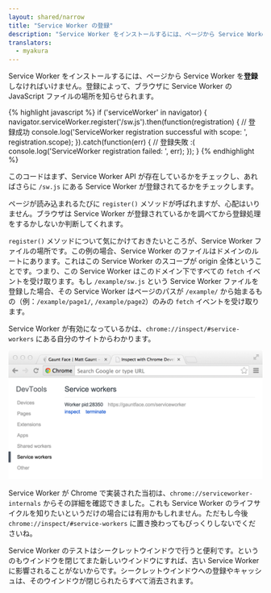 ```yaml
---
layout: shared/narrow
title: "Service Worker の登録"
description: "Service Worker をインストールするには、ページから Service Worker を**登録**しなければいけません。"
translators:
  - myakura
---
```


<p class="intro">Service Worker をインストールするには、ページから Service Worker を<strong>登録</strong>しなければいけません。登録によって、ブラウザに Service Worker の JavaScript ファイルの場所を知らせられます。

{% highlight javascript %}
if ('serviceWorker' in navigator) {
  navigator.serviceWorker.register('/sw.js').then(function(registration) {
    // 登録成功
    console.log('ServiceWorker registration successful with scope: ', registration.scope);
  }).catch(function(err) {
    // 登録失敗 :(
    console.log('ServiceWorker registration failed: ', err);
  });
}
{% endhighlight %}

このコードはまず、Service Worker API が存在しているかをチェックし、あればさらに `/sw.js` にある Service Worker が登録されてるかをチェックします。

ページが読み込まれるたびに `register()` メソッドが呼ばれますが、心配はいりません。ブラウザは Service Worker が登録されているかを調べてから登録処理をするかしないか判断してくれます。

`register()` メソッドについて気にかけておきたいところが、Service Worker ファイルの場所です。この例の場合、Service Worker のファイルはドメインのルートにあります。これはこの Service Worker のスコープが origin 全体ということです。つまり、この Service Worker はこのドメイン下ですべての `fetch` イベントを受け取ります。もし `/example/sw.js` という Service Worker ファイルを登録した場合、その Service Worker はページのパスが `/example/` から始まるもの（例：`/example/page1/`, `/example/page2`）のみの `fetch` イベントを受け取ります。

Service Worker が有効になっているかは、`chrome://inspect/#service-workers` にある自分のサイトからわかります。

![Service Worker の調査](images/sw-chrome-inspect.png)

Service Worker が Chrome で実装された当初は、`chrome://serviceworker-internals` からその詳細を確認できました。これも Service Worker のライフサイクルを知りたいというだけの場合には有用かもしれません。ただもし今後 `chrome://inspect/#service-workers` に置き換わってもびっくりしないでくださいね。

Service Worker のテストはシークレットウインドウで行うと便利です。というのもウインドウを閉じてまた新しいウインドウにすれば、古い Service Worker に影響されることがないからです。シークレットウインドウへの登録やキャッシュは、そのウインドウが閉じられたらすべて消去されます。

